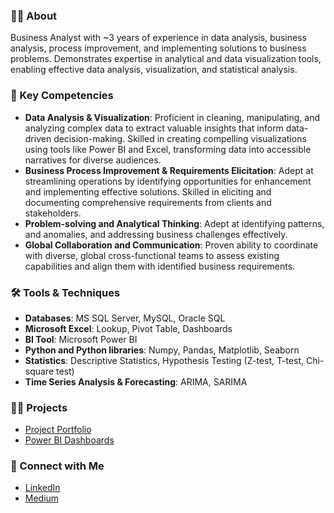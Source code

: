 ### 🙋‍♀️ About

Business Analyst with ~3 years of experience in data analysis, business analysis, process improvement, and implementing solutions to business problems. Demonstrates expertise in analytical and data visualization tools, enabling effective data analysis, visualization, and statistical analysis.

### 🚀 Key Competencies
* **Data Analysis & Visualization**: Proficient in cleaning, manipulating, and analyzing complex data to extract valuable insights that inform data-driven decision-making. Skilled in creating compelling visualizations using tools like Power BI and Excel, transforming data into accessible narratives for diverse audiences.
* **Business Process Improvement & Requirements Elicitation**: Adept at streamlining operations by identifying opportunities for enhancement and implementing effective solutions. Skilled in eliciting and documenting comprehensive requirements from clients and stakeholders.
* **Problem-solving and Analytical Thinking**: Adept at identifying patterns, and anomalies, and addressing business challenges effectively. 
* **Global Collaboration and Communication**: Proven ability to coordinate with diverse, global cross-functional teams to assess existing capabilities and align them with identified business requirements.

### 🛠️ Tools & Techniques
* **Databases**: MS SQL Server, MySQL, Oracle SQL
* **Microsoft Excel**: Lookup, Pivot Table, Dashboards
* **BI Tool**: Microsoft Power BI
* **Python and Python libraries**: Numpy, Pandas, Matplotlib, Seaborn
* **Statistics**: Descriptive Statistics, Hypothesis Testing (Z-test, T-test, Chi-square test)
* **Time Series Analysis & Forecasting**: ARIMA, SARIMA

### 👩‍💻 Projects
* [Project Portfolio](https://ritusantra525.wixsite.com/portfolio)
* [Power BI Dashboards](https://www.novypro.com/profile_projects/ritu-santra)
  
### 🔗 Connect with Me
* [LinkedIn](https://www.linkedin.com/in/ritusantra/)
* [Medium](https://medium.com/@ritusantra)

<!---
ritusantra/ritusantra is a ✨ special ✨ repository because its `README.md` (this file) appears on your GitHub profile.
You can click the Preview link to take a look at your changes.
--->

